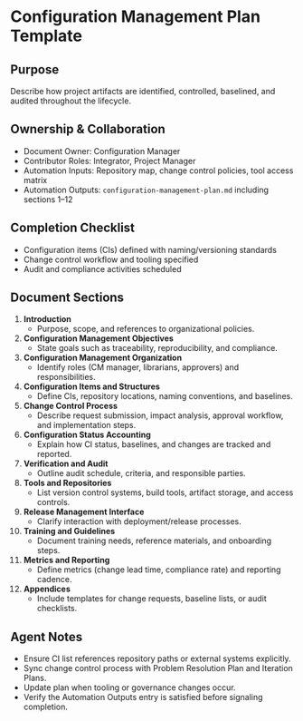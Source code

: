 # Configuration Management Plan Template

## Purpose

Describe how project artifacts are identified, controlled, baselined, and audited throughout the lifecycle.

## Ownership & Collaboration

- Document Owner: Configuration Manager
- Contributor Roles: Integrator, Project Manager
- Automation Inputs: Repository map, change control policies, tool access matrix
- Automation Outputs: `configuration-management-plan.md` including sections 1–12


## Completion Checklist

- Configuration items (CIs) defined with naming/versioning standards
- Change control workflow and tooling specified
- Audit and compliance activities scheduled


## Document Sections

1. **Introduction**
   - Purpose, scope, and references to organizational policies.
2. **Configuration Management Objectives**
   - State goals such as traceability, reproducibility, and compliance.
3. **Configuration Management Organization**
   - Identify roles (CM manager, librarians, approvers) and responsibilities.
4. **Configuration Items and Structures**
   - Define CIs, repository locations, naming conventions, and baselines.
5. **Change Control Process**
   - Describe request submission, impact analysis, approval workflow, and implementation steps.
6. **Configuration Status Accounting**
   - Explain how CI status, baselines, and changes are tracked and reported.
7. **Verification and Audit**
   - Outline audit schedule, criteria, and responsible parties.
8. **Tools and Repositories**
   - List version control systems, build tools, artifact storage, and access controls.
9. **Release Management Interface**
   - Clarify interaction with deployment/release processes.
10. **Training and Guidelines**
    - Document training needs, reference materials, and onboarding steps.
11. **Metrics and Reporting**
    - Define metrics (change lead time, compliance rate) and reporting cadence.
12. **Appendices**
    - Include templates for change requests, baseline lists, or audit checklists.


## Agent Notes

- Ensure CI list references repository paths or external systems explicitly.
- Sync change control process with Problem Resolution Plan and Iteration Plans.
- Update plan when tooling or governance changes occur.
- Verify the Automation Outputs entry is satisfied before signaling completion.
